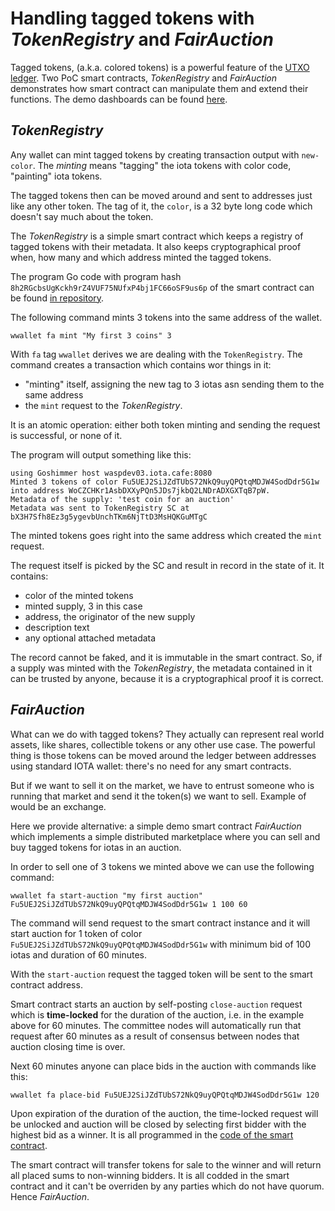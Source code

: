 # Handling tagged tokens with _TokenRegistry_ and _FairAuction_

Tagged tokens, (a.k.a. colored tokens) is a powerful feature of the [UTXO ledger](utxo.md).
Two PoC smart contracts, _TokenRegistry_ and _FairAuction_ demonstrates how smart contract can manipulate them and 
extend their functions. The demo dashboards can be found [here](http://waspdev01.iota.cafe:10000).

## _TokenRegistry_

Any wallet can mint tagged tokens by creating transaction output with `new-color`. The _minting_
means "tagging" the iota tokens with color code, "painting" iota tokens.

The tagged tokens then can be moved around and sent to addresses just like any other token. 
The tag of it, the `color`, is a 32 byte long code which doesn't say much about the token.

The _TokenRegistry_ is a simple smart contract which keeps a registry of tagged tokens with their metadata.
It also keeps cryptographical proof when, how many and which address minted the tagged tokens. 

The program Go code with program hash `8h2RGcbsUgKckh9rZ4VUF75NUfxP4bj1FC66oSF9us6p` of the smart contract
can be found [in repository](https://github.com/iotaledger/wasp/blob/develop/packages/vm/examples/tokenregistry/impl.go).

The following command mints 3 tokens into the same address of the wallet.
 
`wwallet fa mint "My first 3 coins" 3`

With `fa` tag `wwallet` derives we are dealing with the `TokenRegistry`.
The  command creates a transaction which contains wor things in it:
- "minting" itself, assigning the new tag to 3 iotas asn sending them to the same address
- the `mint` request to the _TokenRegistry_.

It is an atomic operation: either both token minting and sending the request is successful, or none of it.

The program will output something like this:
```
using Goshimmer host waspdev03.iota.cafe:8080
Minted 3 tokens of color Fu5UEJ2SiJZdTUbS72NkQ9uyQPQtqMDJW4SodDdr5G1w into address WoCZCHKr1AsbDXXyPQn5JDs7jkbQ2LNDrADXGXTqB7pW.
Metadata of the supply: 'test coin for an auction'
Metadata was sent to TokenRegistry SC at bX3H7Sfh8Ez3g5ygevbUnchTKm6NjTtD3MsHQKGuMTgC
```

The minted tokens goes right into the same address which created the `mint` request.

The request itself is picked by the SC and result in record in the state of it. It contains:
- color of the minted tokens
- minted supply, 3 in this case
- address, the originator of the new supply
- description text
- any optional attached metadata

The record cannot be faked, and it is immutable in the smart contract. 
So, if a supply was minted with the _TokenRegistry_,
the metadata contained in it can be trusted by anyone, because it is a cryptographical proof it is correct.

## _FairAuction_

What can we do with tagged tokens? They actually can represent real world assets, like shares, 
collectible tokens or any other use case. The powerful thing is those tokens can be moved around the ledger
between addresses using standard IOTA wallet: there's no need for any smart contracts.

But if we want to sell it on the market, we have to entrust someone who is running that market and send it the
token(s) we want to sell. Example of would be an exchange.

Here we provide alternative: a simple demo smart contract _FairAuction_ which implements a simple 
distributed marketplace where you can sell and buy tagged tokens for iotas in an auction.

In order to sell one of 3 tokens we minted above we can use the following command:

`wwallet fa start-auction "my first auction" Fu5UEJ2SiJZdTUbS72NkQ9uyQPQtqMDJW4SodDdr5G1w 1 100 60` 

The command will send request to the smart contract instance and it will start auction for 1 token of
color `Fu5UEJ2SiJZdTUbS72NkQ9uyQPQtqMDJW4SodDdr5G1w` with minimum bid of 100 iotas and duration of 60 minutes.

With the `start-auction` request the tagged token will be sent to the smart contract address. 

Smart contract starts an auction by self-posting `close-auction` request which is **time-locked** for the duration
of the auction, i.e. in the example above for 60 minutes. 
The committee nodes will automatically run that request after 60 minutes as a result of consensus between nodes that 
auction closing time is over.  

Next 60 minutes anyone can place bids in the auction with commands like this:

`wwallet fa place-bid Fu5UEJ2SiJZdTUbS72NkQ9uyQPQtqMDJW4SodDdr5G1w 120`

Upon expiration of the duration of the auction, the time-locked request will be unlocked and 
auction will be closed by selecting first bidder with the highest bid as a winner. 
It is all programmed in the [code of the smart contract](https://github.com/iotaledger/wasp/blob/develop/packages/vm/examples/fairauction/impl.go).

The smart contract will transfer tokens for sale to the winner and will return all placed sums to non-winning bidders. 
It is all codded in the smart contract and it can't be overriden by any parties which do not have quorum. 
Hence _FairAuction_.

   
  

